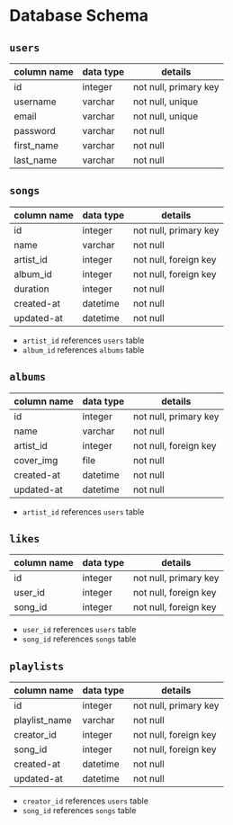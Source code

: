 # **Database Schema**

## `users`

| column name | data type | details                   |
|-------------|-----------|---------------------------|
| id          | integer   | not null, primary key     |
| username    | varchar   | not null, unique          |
| email       | varchar   | not null, unique          |
| password    | varchar   | not null                  |
| first_name  | varchar   | not null                  |
| last_name   | varchar   | not null                  |

## `songs`

| column name | data type | details               |
|-------------|-----------|-----------------------|
| id          | integer   | not null, primary key |
| name        | varchar   | not null              |
| artist_id   | integer   | not null, foreign key |
| album_id    | integer   | not null, foreign key |
| duration    | integer   | not null              |
| created-at  | datetime  | not null              |
| updated-at  | datetime  | not null              |

* `artist_id` references `users` table
* `album_id` references `albums` table


## `albums`

| column name | data type | details               |
|-------------|-----------|-----------------------|
| id          | integer   | not null, primary key |
| name        | varchar   | not null              |
| artist_id   | integer   | not null, foreign key |
| cover_img   | file      | not null              |
| created-at  | datetime  | not null              |
| updated-at  | datetime  | not null              |


* `artist_id` references `users` table


## `likes`

| column name | data type | details               |
|-------------|-----------|-----------------------|
| id          | integer   | not null, primary key |
| user_id     | integer   | not null, foreign key |
| song_id     | integer   | not null, foreign key |

* `user_id` references `users` table
* `song_id` references `songs` table


## `playlists`

| column name | data type | details               |
|-------------|-----------|-----------------------|
| id          | integer   | not null, primary key |
| playlist_name| varchar  | not null              |
| creator_id  | integer   | not null, foreign key |
| song_id     | integer   | not null, foreign key |
| created-at  | datetime  | not null              |
| updated-at  | datetime  | not null              |

* `creator_id` references `users` table
* `song_id` references `songs` table
